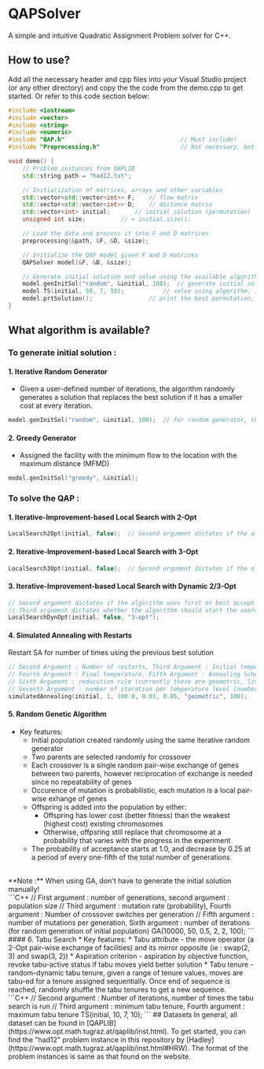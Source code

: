 # QAPSolver

A simple and intuitive Quadratic Assignment Problem solver for C++.

## How to use?
Add all the necessary header and cpp files into your Visual Studio project (or any other directory) and copy the the code from the demo.cpp to get started.
Or refer to this code section below:
```C++
#include <iostream>
#include <vector>
#include <string>
#include <numeric>
#include "QAP.h"                                 // Must include!
#include "Preprocessing.h"                       // Not necessary, but highly recommended to use this preprocessing function

void demo() {
	// Problem instances from QAPLIB
	std::string path = "had12.txt";

	// Initialization of matrices, arrays and other variables
	std::vector<std::vector<int>> F;	// flow matrix
	std::vector<std::vector<int>> D;	// distance matrix
	std::vector<int> initial;		// initial solution (permutation)
	unsigned int size;			// = initial.size();

	// Load the data and process it into F and D matrices
	preprocessing(&path, &F, &D, &size);

	// Initialize the QAP model given F and D matrices
	QAPSolver model(&F, &D, &size);

	// Generate initial solution and solve using the available algorithms
	model.genInitSol("random", &initial, 100);	// generate initial solution with IRG, comment this out if using GA
	model.TS(initial, 50, 7, 10);			// solve using algorithm, in this case Tabu Search
	model.prtSolution();				// print the best permutation, solution and run time
}
```

## What algorithm is available?
### To generate initial solution :
#### 1. Iterative Random Generator
- Given a user-defined number of iterations, the algorithm randomly generates a solution that replaces the best solution if it has a smaller cost at every iteration.
```C++
model.genInitSol("random", &initial, 100);  // for random generator, thrid argument is to adjust the number of iterations
```
#### 2. Greedy Generator
- Assigned the facility with the minimum flow to the location with the maximum distance (MFMD)
```C++
model.genInitSol("greedy", &initial);
```
### To solve the QAP :
#### 1. Iterative-Improvement-based Local Search with 2-Opt
```C++
LocalSearch2Opt(initial, false);  // Second argument dictates if the algorithm uses first or best accept as improvement method
```
#### 2. Iterative-Improvement-based Local Search with 3-Opt
```C++
LocalSearch3Opt(initial, false);  // Second argument dictates if the algorithm uses first or best accept as improvement method
```
#### 3. Iterative-Improvement-based Local Search with Dynamic 2/3-Opt
```C++
// Second argument dictates if the algorithm uses first or best accept as improvement method
// Third argument dictates whether the algorithm should start the search with 2-Opt or 3-Opt
LocalSearchDynOpt(initial, false, "3-opt");
```
#### 4. Simulated Annealing with Restarts
Restart SA for number of times using the previous best solution
```C++
// Second Argument : Number of restarts, Third Argument : Initial temperature
// Fourth Argument : Final temperature, Fifth Argument : Annealing Schedule, alpha
// Sixth Argument : reducution rule (currently there are geometric, linear and exponential rule)
// Seventh Argument : number of iteration per temperature level (number of times of randomly picking a neighbour at a temperature) 
simulatedAnnealing(initial, 1, 100.0, 0.01, 0.85, "geometric", 100);
```
#### 5. Random Genetic Algorithm
* Key features:
	* Initial population created randomly using the same iterative random generator
	* Two parents are selected randomly for crossover
	* Each crossover is a single random pair-wise exchange of genes between two parents, however reciprocation of exchange is needed since no repeatability of genes
	* Occurence of mutation is probabilistic, each mutation is a local pair-wise exhange of genes
	* Offspring is added into the population by either:
  		* Offspring has lower cost (better fitness) than the weakest (highest cost) existing chromosomes
  		* Otherwise, offpsring still replace that chromosome at a probability that varies with the progress in the experiment
	* The probability of acceptance starts at 1.0, and decrease by 0.25 at a period of every one-fifth of the total number of generations
<br />
**Note :** When using GA, don't have to generate the initial solution manually!
<br />
```C++
// First argument : number of generations, second argument : population size
// Third argument : mutation rate (probability), Fourth argument : Number of crossover switches per generation
// Fifth argument : number of mutations per generation, Sixth argument : number of iterations (for random generation of initial population)
GA(10000, 50, 0.5, 2, 2, 100);
```
#### 6. Tabu Search
* Key features:
	* Tabu attribute - the move operator (a 2-Opt pair-wise exchange of facilities) and its mirror opposite (ie : swap(2, 3) and swap(3, 2))
	* Aspiration criterion - aspiration by objective function, revoke tabu-active status if tabu moves yield better solution
	* Tabu tenure - random-dynamic tabu tenure, given a range of tenure values, moves are tabu-ed for a tenure assigned sequentially. Once end of sequence is reached, randomly shuffle the tabu tenures to get a new sequence.
<br />
```C++
// Second argument : Number of iterations, number of times the tabu search is run
// Third argument : minimum tabu tenure, Fourth argument : maximum tabu tenure
TS(initial, 10, 7, 10);
```
## Datasets
In general, all dataset can be found in [QAPLIB](https://www.opt.math.tugraz.at/qaplib/inst.html). To get started, you can find the "had12" problem instance in this repository by [Hadley](https://www.opt.math.tugraz.at/qaplib/inst.html#HRW). The format of the problem instances is same as that found on the website.
